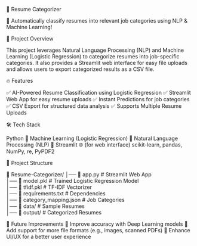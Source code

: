 📄 Resume Categorizer

🚀 Automatically classify resumes into relevant job categories using NLP & Machine Learning!

📌 Project Overview

This project leverages Natural Language Processing (NLP) and Machine Learning (Logistic Regression) to categorize resumes into job-specific categories. It also provides a Streamlit web interface for easy file uploads and allows users to export categorized results as a CSV file.

🔥 Features

✅ AI-Powered Resume Classification using Logistic Regression
✅ Streamlit Web App for easy resume uploads
✅ Instant Predictions for job categories
✅ CSV Export for structured data analysis
✅ Supports Multiple Resume Uploads

🛠️ Tech Stack

Python 🐍
Machine Learning (Logistic Regression) 🤖
Natural Language Processing (NLP) 📝
Streamlit 🌐 (for web interface)
scikit-learn, pandas, NumPy, re, PyPDF2


📂 Project Structure

📁 Resume-Categorizer/
│── 📄 app.py                # Streamlit Web App  
│── 📄 model.pkl             # Trained Logistic Regression Model  
│── 📄 tfidf.pkl             # TF-IDF Vectorizer  
│── 📄 requirements.txt      # Dependencies  
│── 📄 category_mapping.json # Job Categories  
│── 📁 data/                 # Sample Resumes  
│── 📁 output/               # Categorized Resumes  

🎯 Future Improvements
🔹 Improve accuracy with Deep Learning models
🔹 Add support for more file formats (e.g., images, scanned PDFs)
🔹 Enhance UI/UX for a better user experience